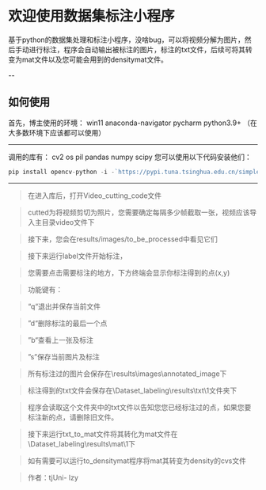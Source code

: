 # 欢迎使用数据集标注小程序

基于python的数据集处理和标注小程序，没啥bug，可以将视频分解为图片，然后手动进行标注，程序会自动输出被标注的图片，标注的txt文件，后续可将其转变为mat文件以及您可能会用到的densitymat文件。

--

## 如何使用

首先，博主使用的环境：
win11
anaconda-navigator
pycharm
python3.9+
（在大多数环境下应该都可以使用）

---

调用的库有：
cv2
os
pil
pandas
numpy
scipy
您可以使用以下代码安装他们：

```js
pip install opencv-python -i -`https://pypi.tuna.tsinghua.edu.cn/simple
```

---

> 在进入库后，打开Video_cutting_code文件

> cutted为将视频剪切为照片，您需要确定每隔多少帧截取一张，视频应该导入主目录video文件下

> 接下来，您会在results/images/to_be_processed中看见它们

> 接下来运行label文件开始标注，

> 您需要点击需要标注的地方，下方终端会显示你标注得到的点(x,y)

> 功能键有：

> “q“退出并保存当前文件

> ”d“删除标注的最后一个点

> ”b“查看上一张及标注

> ”s”保存当前图片及标注

> 所有标注过的图片会保存在\results\images\annotated_image下

> 标注得到的txt文件会保存在\Dataset_labeling\results\txt\1文件夹下

> 程序会读取这个文件夹中的txt文件以告知您您已经标注过的点，如果您要标注新的点，请删除旧文件。

> 接下来运行txt_to_mat文件将其转化为mat文件在\Dataset_labeling\results\mat\1下

> 如有需要可以运行to_densitymat程序将mat其转变为density的cvs文件


> 作者：tjUni- lzy

